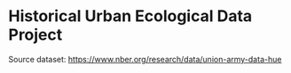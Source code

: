 # Historical Urban Ecological Data Project

Source dataset: https://www.nber.org/research/data/union-army-data-hue
